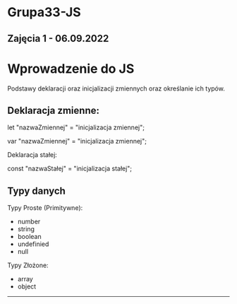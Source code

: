 # Grupa33-JS

Zajęcia 1 - 06.09.2022
-----------------------
Wprowadzenie do JS
==================
Podstawy deklaracji oraz inicjalizacji zmiennych oraz określanie ich typów.

Deklaracja zmienne:
---
let "nazwaZmiennej" = "inicjalizacja zmiennej";

var "nazwaZmiennej" = "inicjalizacja zmiennej";

Deklaracja stałej:

const "nazwaStałej" = "inicjalizacja stałej";

Typy danych
----
Typy Proste (Primitywne):
- number
- string
- boolean
- undefinied
- null

Typy Złożone:

- array
- object
-------------------------------------------------------------------------------------------------------------------------------------------------------------------------
